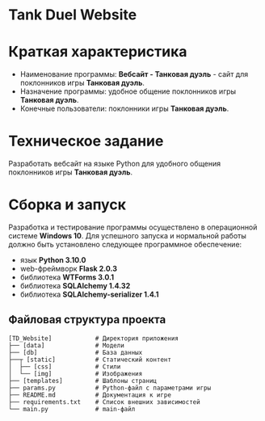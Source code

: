 # Tank Duel Website

# Краткая характеристика
* Наименование программы: **Вебсайт - Танковая дуэль** - сайт для поклонников игры **Танковая дуэль**.
* Назначение программы: удобное общение поклонников игры **Танковая дуэль**.
* Конечные пользователи: поклонники игры **Танковая дуэль**.

# Техническое задание
Разработать вебсайт на языке Python для удобного общения поклонников игры **Танковая дуэль**.

# Сборка и запуск
Разработка и тестирование программы осуществлено в операционной системе **Windows 10**.
Для успешного запуска и нормальной работы должно быть установлено следующее программное обеспечение:

+ язык **Python 3.10.0**
+ web-фреймворк **Flask 2.0.3**
+ библиотека **WTForms 3.0.1**
+ библиотека **SQLAlchemy 1.4.32**
+ библиотека **SQLAlchemy-serializer 1.4.1**

## Файловая структура проекта
```text
[TD_Website]            # Директория приложения
├── [data]              # Модели
├── [db]                # База данных
├──┬ [static]           # Статический контент
│  ├── [css]            # Стили
│  └── [img]            # Изображения
├── [templates]         # Шаблоны страниц
├── params.py           # Python-файл с параметрами игры
├── README.md           # Документация к игре
├── requirements.txt    # Список внешних зависимостей
└── main.py             # main-файл
```

